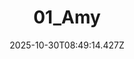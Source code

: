 ---
title: "01_Amy"
description: ""
image: "/uploads/photos/0007-01_Amy.webp"
display: "/uploads/photos/0007-01_Amy-display.webp"
thumbnail: "/uploads/photos/0007-01_Amy-thumb.webp"
width: 4000
height: 6000
featured: false
date: 2025-10-30T08:49:14.427Z
order: 0
---